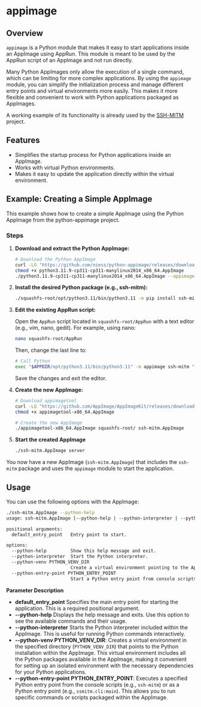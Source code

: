 # appimage

## Overview

`appimage` is a Python module that makes it easy to start applications inside an AppImage using AppRun. This module is meant to be used by the AppRun script of an AppImage and not run directly.

Many Python AppImages only allow the execution of a single command, which can be limiting for more complex applications. By using the `appimage` module, you can simplify the initialization process and manage different entry points and virtual environments more easily. This makes it more flexible and convenient to work with Python applications packaged as AppImages.

A working example of its functionality is already used by the [SSH-MITM](https://github.com/ssh-mitm/ssh-mitm) project.


## Features

- Simplifies the startup process for Python applications inside an AppImage.
- Works with virtual Python environments.
- Makes it easy to update the application directly within the virtual environment.

## Example: Creating a Simple AppImage

This example shows how to create a simple AppImage using the Python AppImage from the python-appimage project.

### Steps

1. **Download and extract the Python AppImage:**

    ```sh
    # Download the Python AppImage
    curl -LO "https://github.com/niess/python-appimage/releases/download/python3.11/python3.11.9-cp311-cp311-manylinux2014_x86_64.AppImage"
    chmod +x python3.11.9-cp311-cp311-manylinux2014_x86_64.AppImage
    ./python3.11.9-cp311-cp311-manylinux2014_x86_64.AppImage --appimage-extract
    ```

2. **Install the desired Python package (e.g., ssh-mitm):**

    ```sh
    ./squashfs-root/opt/python3.11/bin/python3.11 -m pip install ssh-mitm
    ```

3. **Edit the existing AppRun script:**

    Open the `AppRun` script located in `squashfs-root/AppRun` with a text editor (e.g., vim, nano, gedit). For example, using nano:

    ```sh
    nano squashfs-root/AppRun
    ```

    Then, change the last line to:

    ```sh
    # Call Python
    exec "$APPDIR/opt/python3.11/bin/python3.11" -m appimage ssh-mitm "$@"
    ```

    Save the changes and exit the editor.


4. **Create the new AppImage:**

    ```sh
    # Download appimagetool
    curl -LO "https://github.com/AppImage/AppImageKit/releases/download/continuous/appimagetool-x86_64.AppImage"
    chmod +x appimagetool-x86_64.AppImage

    # Create the new AppImage
    ./appimagetool-x86_64.AppImage squashfs-root/ ssh-mitm.AppImage
    ```

5. **Start the created AppImage**

    ```sh
    ./ssh-mitm.AppImage server
    ```


You now have a new AppImage (`ssh-mitm.AppImage`) that includes the `ssh-mitm` package and uses the `appimage` module to start the application.

## Usage

You can use the following options with the AppImage:

```sh
./ssh-mitm.AppImage --python-help
usage: ssh-mitm.AppImage [--python-help | --python-interpreter | --python-venv PYTHON_VENV_DIR | --python-entry-point PYTHON_ENTRY_POINT] default_entry_point

positional arguments:
  default_entry_point   Entry point to start.

options:
  --python-help         Show this help message and exit.
  --python-interpreter  Start the Python interpreter.
  --python-venv PYTHON_VENV_DIR
                        Create a virtual environment pointing to the AppImage.
  --python-entry-point PYTHON_ENTRY_POINT
                        Start a Python entry point from console scripts (e.g., ssh-mitm).
```

**Parameter Description**

- **default_entry_point** Specifies the main entry point for starting the application. This is a required positional argument.
- **--python-help** Displays the help message and exits. Use this option to see the available commands and their usage.
- **--python-interpreter** Starts the Python interpreter included within the AppImage. This is useful for running Python commands interactively.
- **--python-venv PYTHON_VENV_DIR**: Creates a virtual environment in the specified directory (`PYTHON_VENV_DIR`) that points to the Python installation within the AppImage. This virtual environment includes all the Python packages available in the AppImage, making it convenient for setting up an isolated environment with the necessary dependencies for your Python applications.
- **--python-entry-point PYTHON_ENTRY_POINT**: Executes a specified Python entry point from the console scripts (e.g., `ssh-mitm`) or as a Python entry point (e.g., `ssmitm.cli:main`). This allows you to run specific commands or scripts packaged within the AppImage.
